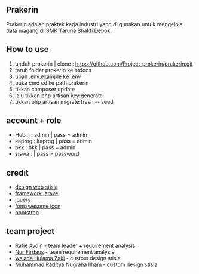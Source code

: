 ## Prakerin
Prakerin adalah praktek kerja industri yang di gunakan untuk mengelola data magang di [SMK Taruna Bhakti Depok.](https://www.smktarunabhakti.net)

## How to use
1. unduh prokerin | clone : <https://github.com/Project-prokerin/prakerin.git>
2. taruh folder prokerin ke htdocs
3. ubah .env.example ke .env
4. buka cmd cd ke path prakerin
5. tikkan composer update
6. lalu tikkan php artisan key:generate
7. tikkan php artisan migrate:fresh -- seed


## account + role
- Hubin : admin | pass = admin
- kaprog : kaprog | pass = admin
- bkk : bkk | pass = admin
- siswa :   | pass = password

## credit
- [design web stisla](https://getstisla.com/)
- [framework laravel](https://laravel.com/)
- [jquery](https://jquery.com/)
- [fontawesome icon](https://fontawesome.com/)
- [bootstrap](https://getbootstrap.com/docs/4.6/getting-started/introduction/)


## team project
- [Rafie Aydin ](https://github.com/Rafieaydin) - team leader + requirement analysis
- [Nur Firdaus](https://github.com/NurFirdausR) - team requirement analysis
- [walada Hulama Zaki](https://github.com/waladahlmzaqi) - custom design stisla
- [Muhammad Raditya Nugraha Ilham](https://github.com/RadityaNugra) - custom design stisla
